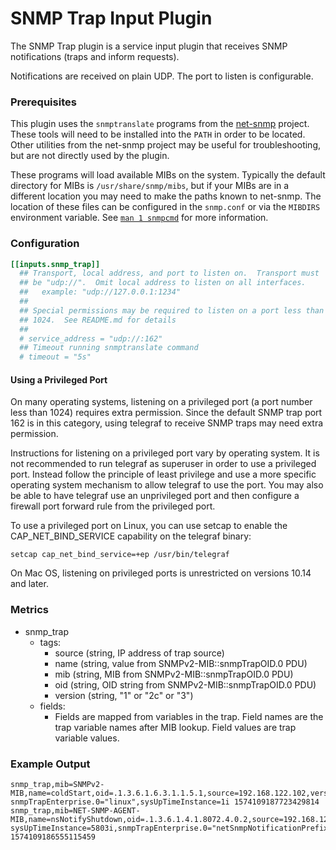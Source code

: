 # SNMP Trap Input Plugin

The SNMP Trap plugin is a service input plugin that receives SNMP
notifications (traps and inform requests).

Notifications are received on plain UDP. The port to listen is
configurable.

### Prerequisites

This plugin uses the `snmptranslate` programs from the
[net-snmp][] project.  These tools will need to be installed into the `PATH` in
order to be located.  Other utilities from the net-snmp project may be useful
for troubleshooting, but are not directly used by the plugin.

These programs will load available MIBs on the system.  Typically the default
directory for MIBs is `/usr/share/snmp/mibs`, but if your MIBs are in a
different location you may need to make the paths known to net-snmp.  The
location of these files can be configured in the `snmp.conf` or via the
`MIBDIRS` environment variable. See [`man 1 snmpcmd`][man snmpcmd] for more
information.

### Configuration
```toml
[[inputs.snmp_trap]]
  ## Transport, local address, and port to listen on.  Transport must
  ## be "udp://".  Omit local address to listen on all interfaces.
  ##   example: "udp://127.0.0.1:1234"
  ##
  ## Special permissions may be required to listen on a port less than
  ## 1024.  See README.md for details
  ##
  # service_address = "udp://:162"
  ## Timeout running snmptranslate command
  # timeout = "5s"
```

#### Using a Privileged Port

On many operating systems, listening on a privileged port (a port
number less than 1024) requires extra permission.  Since the default
SNMP trap port 162 is in this category, using telegraf to receive SNMP
traps may need extra permission.

Instructions for listening on a privileged port vary by operating
system. It is not recommended to run telegraf as superuser in order to
use a privileged port. Instead follow the principle of least privilege
and use a more specific operating system mechanism to allow telegraf to
use the port.  You may also be able to have telegraf use an
unprivileged port and then configure a firewall port forward rule from
the privileged port.

To use a privileged port on Linux, you can use setcap to enable the
CAP_NET_BIND_SERVICE capability on the telegraf binary:

```
setcap cap_net_bind_service=+ep /usr/bin/telegraf
```

On Mac OS, listening on privileged ports is unrestricted on versions
10.14 and later.

### Metrics

- snmp_trap
  - tags:
	- source (string, IP address of trap source)
	- name (string, value from SNMPv2-MIB::snmpTrapOID.0 PDU)
	- mib (string, MIB from SNMPv2-MIB::snmpTrapOID.0 PDU)
	- oid (string, OID string from SNMPv2-MIB::snmpTrapOID.0 PDU)
	- version (string, "1" or "2c" or "3")
  - fields:
	- Fields are mapped from variables in the trap. Field names are
      the trap variable names after MIB lookup. Field values are trap
      variable values.

### Example Output
```
snmp_trap,mib=SNMPv2-MIB,name=coldStart,oid=.1.3.6.1.6.3.1.1.5.1,source=192.168.122.102,version=2c snmpTrapEnterprise.0="linux",sysUpTimeInstance=1i 1574109187723429814
snmp_trap,mib=NET-SNMP-AGENT-MIB,name=nsNotifyShutdown,oid=.1.3.6.1.4.1.8072.4.0.2,source=192.168.122.102,version=2c sysUpTimeInstance=5803i,snmpTrapEnterprise.0="netSnmpNotificationPrefix" 1574109186555115459
```

[net-snmp]: http://www.net-snmp.org/
[man snmpcmd]: http://net-snmp.sourceforge.net/docs/man/snmpcmd.html#lbAK
